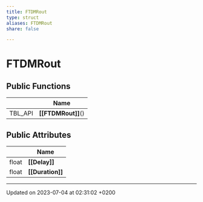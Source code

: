 ```yaml
---
title: FTDMRout
type: struct
aliases: FTDMRout
share: false

---
```


# FTDMRout





## Public Functions

|                | Name           |
| -------------- | -------------- |
| TBL_API | **[[FTDMRout]]**() |

## Public Attributes

|                | Name           |
| -------------- | -------------- |
| float | **[[Delay]]**  |
| float | **[[Duration]]**  |

-------------------------------

Updated on 2023-07-04 at 02:31:02 +0200